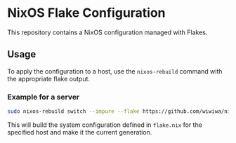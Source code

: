 # NixOS Flake Configuration

This repository contains a NixOS configuration managed with Flakes.

## Usage

To apply the configuration to a host, use the `nixos-rebuild` command with the appropriate flake output.

### Example for a server

```sh
sudo nixos-rebuild switch --impure --flake https://github.com/wiwiwa/nixos-config/archive/refs/heads/main.tar.gz#brvx-dc-7
```

This will build the system configuration defined in `flake.nix` for the specified host and make it the current generation.
